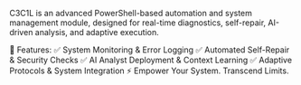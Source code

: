 C3C1L is an advanced PowerShell-based automation and system management module, designed for real-time diagnostics, self-repair, AI-driven analysis, and adaptive execution.

🔹 Features:
✅ System Monitoring & Error Logging
✅ Automated Self-Repair & Security Checks
✅ AI Analyst Deployment & Context Learning
✅ Adaptive Protocols & System Integration
⚡ Empower Your System. Transcend Limits.
